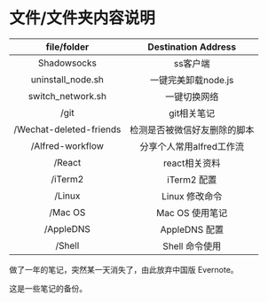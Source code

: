 # 文件/文件夹内容说明


| file/folder|Destination Address|
|:---:|:---:|
|       Shadowsocks      |         ss客户端       |
|   uninstall_node.sh    |   一键完美卸载node.js   |
|    switch_network.sh   |      一键切换网络       |
|       /git             |      git相关笔记        |
| /Wechat-deleted-friends|检测是否被微信好友删除的脚本|
|    /Alfred-workflow    |  分享个人常用alfred工作流|
|       /React           |      react相关资料      |
|       /iTerm2			|      iTerm2 配置	   |
|       /Linux			|      Linux 修改命令	   |
|       /Mac OS			|      Mac OS 使用笔记	   |
|       /AppleDNS	    |      AppleDNS 	配置	   |
|       /Shell			|      Shell 命令使用     |




做了一年的笔记，突然某一天消失了，由此放弃中国版 Evernote。

这是一些笔记的备份。
